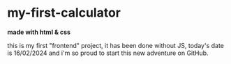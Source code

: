 # my-first-calculator

**made with html & css**

this is my first "frontend" project, it has been done without JS, today's date is 16/02/2024 and i'm so proud to start this new adventure on GitHub.


